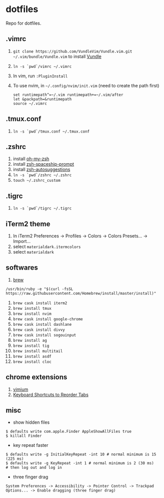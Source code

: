 # dotfiles
Repo for dotfiles.

## .vimrc

1. `git clone https://github.com/VundleVim/Vundle.vim.git ~/.vim/bundle/Vundle.vim` to install [Vundle](https://github.com/VundleVim/Vundle.vim)
2. ``ln -s `pwd`/vimrc ~/.vimrc``
3. In vim, run `:PluginInstall`
4. To use nvim, in `~/.config/nvim/init.vim` (need to create the path first)

    ```
    set runtimepath^=~/.vim runtimepath+=~/.vim/after
    let &packpath=&runtimepath
    source ~/.vimrc
    ```

## .tmux.conf

1. ``ln -s `pwd`/tmux.conf ~/.tmux.conf``

## .zshrc

1. install [oh-my-zsh](https://ohmyz.sh/)
1. install [zsh-spaceship-prompt](https://github.com/denysdovhan/spaceship-prompt#oh-my-zsh)
1. install [zsh-autosuggestions](https://github.com/zsh-users/zsh-autosuggestions/blob/master/INSTALL.md#oh-my-zsh)
1. ``ln -s `pwd`/zshrc ~/.zshrc``
1. `touch ~/.zshrc_custom`

## .tigrc

1. ``ln -s `pwd`/tigrc ~/.tigrc``

## iTerm2 theme

1. In iTerm2 Preferences -> Profiles -> Colors -> Colors Presets... -> Import...
1. select `materialdark.itermcolors`
1. select `materialdark`

## softwares

1. [brew](https://brew.sh)
  ```
  /usr/bin/ruby -e "$(curl -fsSL https://raw.githubusercontent.com/Homebrew/install/master/install)"
  ```
1. `brew cask install iterm2`
1. `brew install tmux`
1. `brew install nvim`
1. `brew cask install google-chrome`
1. `brew cask install dashlane`
1. `brew cask install divvy`
1. `brew cask install sogouinput`
1. `brew install ag`
1. `brew install tig`
1. `brew install multitail`
1. `brew install asdf`
1. `brew install cloc`

## chrome extensions

1. [vimium](https://chrome.google.com/webstore/detail/vimium/dbepggeogbaibhgnhhndojpepiihcmeb)
1. [Keyboard Shortcuts to Reorder Tabs](https://chrome.google.com/webstore/detail/keyboard-shortcuts-to-reo/moigagbiaanpboaflikhdhgdfiifdodd)

## misc

- show hidden files
```
$ defaults write com.apple.Finder AppleShowAllFiles true
$ killall Finder
```
- key repeat faster
```
$ defaults write -g InitialKeyRepeat -int 10 # normal minimum is 15 (225 ms)
$ defaults write -g KeyRepeat -int 1 # normal minimum is 2 (30 ms)
# then log out and log in
```

- three finger drag
```
System Preferences -> Accessibility -> Pointer Control -> Trackpad Options... -> Enable dragging (three finger drag)
```
